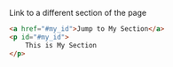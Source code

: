 Link to a different section of the page
```html
<a href="#my_id">Jump to My Section</a>
<p id="#my_id">
	This is My Section
</p>
```
